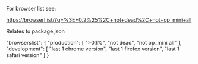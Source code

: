 For browser list see:

https://browserl.ist/?q=%3E+0.2%25%2C+not+dead%2C+not+op_mini+all

Relates to package.json

  "browserslist": {
    "production": [
      ">0.1%",
      "not dead",
      "not op_mini all"
    ],
    "development": [
      "last 1 chrome version",
      "last 1 firefox version",
      "last 1 safari version"
    ]
  }



